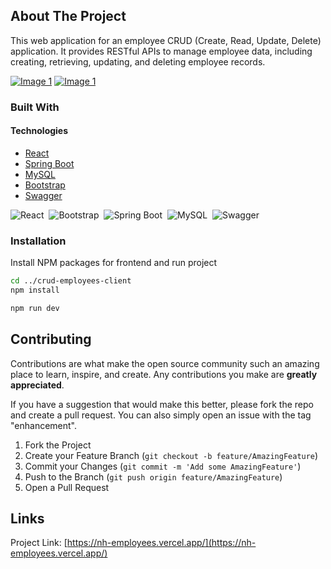 <!-- ABOUT THE PROJECT -->
## About The Project
This web application for an employee CRUD (Create, Read, Update, Delete) application. It provides RESTful APIs to manage employee data, including creating, retrieving, updating, and deleting employee records.

[![Image 1](https://res.cloudinary.com/dd8pefa3c/image/upload/v1721077955/img-gestion-empleados_xybu38.png)](https://res.cloudinary.com/dd8pefa3c/image/upload/v1721077955/img-gestion-empleados_xybu38.png)
[![Image 1](https://res.cloudinary.com/dd8pefa3c/image/upload/v1721086935/addemployee_wpnlcx.png)](https://res.cloudinary.com/dd8pefa3c/image/upload/v1721086935/addemployee_wpnlcx.png)

### Built With

#### Technologies

- [React](https://reactjs.org/)
- [Spring Boot](https://spring.io/projects/spring-boot)
- [MySQL](https://www.mysql.com/)
- [Bootstrap](https://getbootstrap.com/)
- [Swagger](https://swagger.io/)
  
![React](https://img.shields.io/badge/-React-20232A?style=flat&logo=react&logoColor=61DAFB)&nbsp;
![Bootstrap](https://img.shields.io/badge/-Bootstrap-563D7C?style=flat&logo=bootstrap&logoColor=white)&nbsp;
![Spring Boot](https://img.shields.io/badge/-Spring%20Boot-6DB33F?style=flat&logo=spring-boot&logoColor=white)&nbsp;
![MySQL](https://img.shields.io/badge/-MySQL-4479A1?style=flat&logo=mysql&logoColor=white)&nbsp;
![Swagger](https://img.shields.io/badge/-Swagger-85EA2D?style=flat&logo=swagger&logoColor=black)&nbsp;

### Installation

Install NPM packages for frontend and run project
   ```sh
   cd ../crud-employees-client
   npm install
   ```

   ```sh
   npm run dev
   ```

<!-- CONTRIBUTING -->
## Contributing

Contributions are what make the open source community such an amazing place to learn, inspire, and create. Any contributions you make are **greatly appreciated**.

If you have a suggestion that would make this better, please fork the repo and create a pull request. You can also simply open an issue with the tag "enhancement".

1. Fork the Project
2. Create your Feature Branch (`git checkout -b feature/AmazingFeature`)
3. Commit your Changes (`git commit -m 'Add some AmazingFeature'`)
4. Push to the Branch (`git push origin feature/AmazingFeature`)
5. Open a Pull Request

<!-- LINKS -->
## Links

Project Link: [https://nh-employees.vercel.app/](https://nh-employees.vercel.app/)

